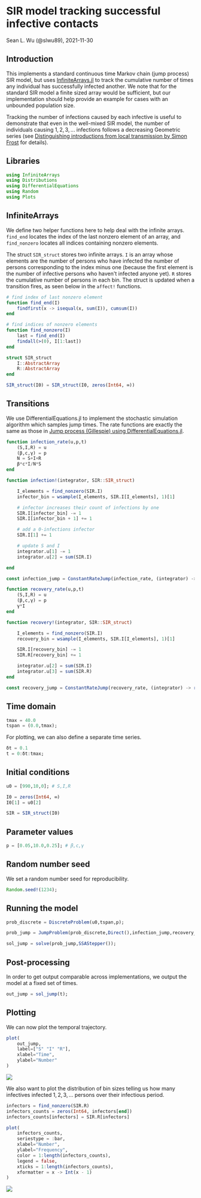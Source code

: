 # SIR model tracking successful infective contacts
Sean L. Wu (@slwu89), 2021-11-30

## Introduction

This implements a standard continuous time Markov chain (jump process) SIR model, but uses 
[InfiniteArrays.jl](https://github.com/JuliaArrays/InfiniteArrays.jl) to track the cumulative
number of times any individual has successfully infected another. We note that for the standard
SIR model a finite sized array would be sufficient, but our
implementation should help provide an example for cases with an unbounded population size.

Tracking the number of infections caused by each infective is useful to demonstrate that even
in the well-mixed SIR model, the number of individuals causing $1, 2, 3, ...$ infections follows
a decreasing Geometric series (see [Distinguishing introductions from local transmission by Simon Frost](https://sdwfrost.github.io/mfo18/#/counting-infections) for details).

## Libraries

```julia
using InfiniteArrays
using Distributions
using DifferentialEquations
using Random
using Plots
```




## InfiniteArrays

We define two helper functions here to help deal with the infinite arrays. `find_end`
locates the index of the last nonzero element of an array, and `find_nonzero` locates
all indices containing nonzero elements.

The struct `SIR_struct` stores two infinite arrays. `I` is an array whose elements
are the number of persons who have infected the number of persons corresponding to the index minus one
(because the first element is the number of infective persons who haven't infected anyone yet). `R`
stores the cumulative number of persons in each bin. The struct is updated when a transition fires,
as seen below in the `affect!` functions.

```julia
# find index of last nonzero element
function find_end(I)
    findfirst(x -> isequal(x, sum(I)), cumsum(I))
end

# find indices of nonzero elements
function find_nonzero(I)
    last = find_end(I)
    findall(>(0), I[1:last])
end

struct SIR_struct
    I::AbstractArray
    R::AbstractArray
end

SIR_struct(I0) = SIR_struct(I0, zeros(Int64, ∞))
```




## Transitions

We use DifferentialEquations.jl to implement the stochastic simulation algorithm which samples jump
times. The rate functions are exactly the same as those in [Jump process (Gillespie) using DifferentialEquations.jl](https://github.com/epirecipes/sir-julia/blob/master/markdown/jump_process/jump_process.md). 


```julia
function infection_rate(u,p,t)
    (S,I,R) = u
    (β,c,γ) = p
    N = S+I+R
    β*c*I/N*S
end

function infection!(integrator, SIR::SIR_struct)

    I_elements = find_nonzero(SIR.I)
    infector_bin = wsample(I_elements, SIR.I[I_elements], 1)[1]

    # infector increases their count of infections by one
    SIR.I[infector_bin] -= 1
    SIR.I[infector_bin + 1] += 1

    # add a 0-infections infector
    SIR.I[1] += 1

    # update S and I
    integrator.u[1] -= 1
    integrator.u[2] = sum(SIR.I)

end

const infection_jump = ConstantRateJump(infection_rate, (integrator) -> infection!(integrator, SIR))
```


```julia
function recovery_rate(u,p,t)
    (S,I,R) = u
    (β,c,γ) = p
    γ*I
end

function recovery!(integrator, SIR::SIR_struct)

    I_elements = find_nonzero(SIR.I)
    recovery_bin = wsample(I_elements, SIR.I[I_elements], 1)[1]

    SIR.I[recovery_bin] -= 1
    SIR.R[recovery_bin] += 1

    integrator.u[2] = sum(SIR.I)
    integrator.u[3] = sum(SIR.R)
end

const recovery_jump = ConstantRateJump(recovery_rate, (integrator) -> recovery!(integrator, SIR))
```




## Time domain

```julia
tmax = 40.0
tspan = (0.0,tmax);
```




For plotting, we can also define a separate time series.

```julia
δt = 0.1
t = 0:δt:tmax;
```




## Initial conditions

```julia
u0 = [990,10,0]; # S,I,R

I0 = zeros(Int64, ∞)
I0[1] = u0[2]

SIR = SIR_struct(I0)
```




## Parameter values

```julia
p = [0.05,10.0,0.25]; # β,c,γ
```




## Random number seed

We set a random number seed for reproducibility.

```julia
Random.seed!(1234);
```




## Running the model

```julia
prob_discrete = DiscreteProblem(u0,tspan,p);
```


```julia
prob_jump = JumpProblem(prob_discrete,Direct(),infection_jump,recovery_jump);
```


```julia
sol_jump = solve(prob_jump,SSAStepper());
```




## Post-processing

In order to get output comparable across implementations, we output the model at a fixed set of times.

```julia
out_jump = sol_jump(t);
```




## Plotting

We can now plot the temporal trajectory.

```julia
plot(
    out_jump,
    label=["S" "I" "R"],
    xlabel="Time",
    ylabel="Number"
)
```

![](figures/infinite_arrays_14_1.png)



We also want to plot the distribution of bin sizes telling us how many infectives infected $1, 2, 3, ...$
persons over their infectious period.

```julia
infectors = find_nonzero(SIR.R)
infectors_counts = zeros(Int64, infectors[end])
infectors_counts[infectors] = SIR.R[infectors]

plot(
    infectors_counts, 
    seriestype = :bar, 
    xlabel="Number",
    ylabel="Frequency", 
    color = 1:length(infectors_counts), 
    legend = false,
    xticks = 1:length(infectors_counts),
    xformatter = x -> Int(x - 1)
)
```

![](figures/infinite_arrays_15_1.png)

